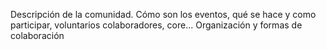 Descripción de la comunidad.
Cómo son los eventos, qué se hace y como participar, voluntarios colaboradores, core...
Organización y formas de colaboración
